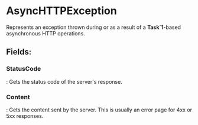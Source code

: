 # AsyncHTTPException

Represents an exception thrown during or as a result of a **Task`1**-based asynchronous HTTP operations. 

## **Fields**:
### **StatusCode**
: Gets the status code of the server's response. 
### **Content**
: Gets the content sent by the server. This is usually an error page for 4xx or 5xx responses. 